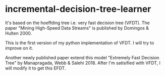 # incremental-decision-tree-learner
It's based on the hoeffding tree i.e. very fast decision tree (VFDT). The paper "Mining High-Speed Data Streams" is published by Domingos &amp; Hulten 2000. 

This is the first version of my python implementation of VFDT. I will try to improve on it.

Another newly published paper extend this model "Extremely Fast Decision Tree" by Manapragada, Webb & Salehi 2018. After I'm satisified with VFDT, I will modify it to get this EFDT. 
